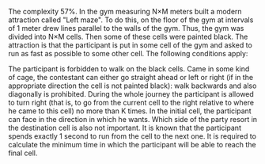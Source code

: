 The complexity 57%.
In the gym measuring N×M meters built a modern attraction called "Left maze". To do this, on the floor of the gym at intervals of 1 meter drew lines parallel to the walls of the gym. Thus, the gym was divided into N×M cells. Then some of these cells were painted black. The attraction is that the participant is put in some cell of the gym and asked to run as fast as possible to some other cell. The following conditions apply:

The participant is forbidden to walk on the black cells.
Came in some kind of cage, the contestant can either go straight ahead or left or right (if in the appropriate direction the cell is not painted black): walk backwards and also diagonally is prohibited.
During the whole journey the participant is allowed to turn right (that is, to go from the current cell to the right relative to where he came to this cell) no more than K times.
In the initial cell, the participant can face in the direction in which he wants. Which side of the party resort in the destination cell is also not important.
It is known that the participant spends exactly 1 second to run from the cell to the next one. It is required to calculate the minimum time in which the participant will be able to reach the final cell.

